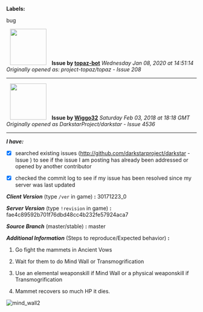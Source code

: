 **Labels:**

bug



<a href="https://github.com/topaz-bot"><img src="https://avatars3.githubusercontent.com/u/59651103?v=4" width="96" height="96" hspace="10"></img></a> **Issue by [topaz-bot](https://github.com/topaz-bot)**
_Wednesday Jan 08, 2020 at 14:51:14_
_Originally opened as: project-topaz/topaz - Issue 208_

----

<a href="https://github.com/Wiggo32"><img src="https://avatars2.githubusercontent.com/u/30469395?v=4"  width="96" height="96" hspace="10"></img></a> **Issue by [Wiggo32](https://github.com/Wiggo32)**
_Saturday Feb 03, 2018 at 18:18 GMT_
_Originally opened as DarkstarProject/darkstar - Issue 4536_

----

<!-- place 'x' mark between square [] brackets to checkmark box -->

**_I have:_**

- [x] searched existing issues (http://github.com/darkstarproject/darkstar - Issue ) to see if the issue I am posting has already been addressed or opened by another contributor
- [x] checked the commit log to see if my issue has been resolved since my server was last updated


<!-- Issues will be closed without being looked into if the following information is missing (unless its not applicable). -->

**_Client Version_** (type `/ver` in game) **:** 30171223_0


**_Server Version_** (type `!revision` in game) **:** fae4c89592b701f76dbd48cc4b232fe57924aca7


**_Source Branch_** (master/stable) **:** master


**_Additional Information_** (Steps to reproduce/Expected behavior) **:** 

1. Go fight the mammets in Ancient Vows
2. Wait for them to do Mind Wall or Transmogrification
3. Use an elemental weaponskill if Mind Wall or a physical weaponskill if Transmogrification
4. Mammet recovers so much HP it dies.
![mind_wall2](https://user-images.githubusercontent.com/30469395/35770195-4e6c132c-08dc-11e8-84ff-f0113d6096b5.jpg)


